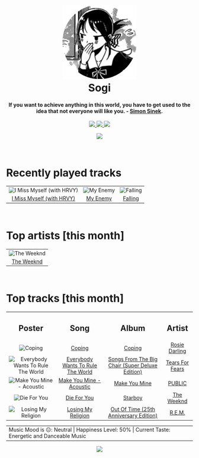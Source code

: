<h1 align='center'>
  <br>
  <a href='https://www.youtube.com/watch?v=dQw4w9WgXcQ'><img src='avatar.png' alt='Sogi' width='200'></a>
  <br>
  Sogi
  <br>
</h1>

<h4 align='center'>If you want to achieve anything in this world, you have to get used to the idea that not everyone will like you. - <a href='https://duckduckgo.com/?q=Simon+Sinek' target='_blank'>Simon Sinek</a>.</h4>

<p align='center' socials>
  <a href='https://discord.com/invite/96EA7ENfV9'>
    <img src='https://img.shields.io/badge/Discord-server-blue'>
  </a>
  <a href='https://sxoxgxi.github.io/'>
    <img src='https://img.shields.io/website?down_color=red&down_message=offline&label=Website&up_color=light%20green&up_message=online&url=https://sxoxgxi.github.io/'>
  </a>
  <img src='https://img.shields.io/badge/Layout-Unsynced-red' class='layout'>
</p socials>
<p status, align='center'>
  <a href='https://open.spotify.com/user/317777c47jvjnq6zzzwbijw6gbmi?si=d1aee88debdf46d8'>
    <img src="https://img.shields.io/badge/Sogi-Offline-&?style=social&logo=spotify">
  </a>
</p status>
<!------ RECENTLY PLAYED ------>

<p recentlyplayed, float='left'>
  <br>
  <h1>Recently played tracks</h1>
  <p></p>
  <table style='width:100%'>
<tr align='center'>
<td>
<img class='artists' src='https://i.scdn.co/image/ab67616d0000b273c59ca0ffeef8d8a1790a936a' alt='I Miss Myself (with HRVY)' style='width:50%'>
</td>
<td>
<img class='artists' src='https://i.scdn.co/image/ab67616d0000b273be4ab46eca6cb3c83df15057' alt='My Enemy' style='width:50%'>
</td>
<td>
<img class='artists' src='https://i.scdn.co/image/ab67616d0000b27377fdcfda6535601aff081b6a' alt='Falling' style='width:50%'>
</td>
</tr>
<tr align='center'>
<td>
<a href='https://open.spotify.com/track/5YkmS18BehACOhIIeUqe6l'>I Miss Myself (with HRVY)</a>
</td>
<td>
<a href='https://open.spotify.com/track/1KWLVqVGVrPSVFdprFX82P'>My Enemy</a>
</td>
<td>
<a href='https://open.spotify.com/track/1ZMiCix7XSAbfAJlEZWMCp'>Falling</a>
</td>
</tr>
</table>

</p recentlyplayed>
<!------ .RECENTLY PLAYED ------>
<!------ TOP ARTISTS ------>

<p topartists, float='left'>
  <br>
  <h1>Top artists [this month]</h1>
  <p></p>
  <table style='width:100%'>
<tr align='center'>
<td>
<img class='artists' src='https://i.scdn.co/image/ab6761610000e5eb214f3cf1cbe7139c1e26ffbb' alt='The Weeknd' style='width:50%'>
</td>
</tr>
<tr align='center'>
<td>
<a href='https://open.spotify.com/artist/1Xyo4u8uXC1ZmMpatF05PJ' target='_blank'>The Weeknd</a>
</td>
</tr>
</table>

</p topartists>
<!------ .TOP ARTISTS ------>

<!------ TOP SONGS ------>

<p topsongs, float='left' >
  <br>
  <h1>Top tracks [this month]</h1>
  <p></p>
  <table style='width:100%'>
    <tr align='center'>
      <td>
      <h2>Poster</h2>
      </td>
      <td>
      <h2>Song</h2>
      </td>
      <td>
      <h2>Album</h2>
      </td>
      <td>
      <h2>Artist</h2>
      </td>
    </tr><tr align='center'>
      <td><img class='artists' src='https://i.scdn.co/image/ab67616d0000b2735a2c092335c5efe35231d37e' alt='Coping' style='width:10%'>
      </td>
      <td>
      <a href='https://open.spotify.com/track/4RX020eHQpZbZFP5jpbwOP'>Coping</a>
      </td>
      <td>
      <a href='https://open.spotify.com/album/52dIh2e2qt0uiDQySjlrHN'>Coping</a>
      </td>
      <td>
      <a href='https://open.spotify.com/artist/6kDXH8d9LugUAsHIozzDAI'>Rosie Darling</a>
      </td>
    </tr><tr align='center'>
      <td><img class='artists' src='https://i.scdn.co/image/ab67616d0000b27322463d6939fec9e17b2a6235' alt='Everybody Wants To Rule The World' style='width:10%'>
      </td>
      <td>
      <a href='https://open.spotify.com/track/4RvWPyQ5RL0ao9LPZeSouE'>Everybody Wants To Rule The World</a>
      </td>
      <td>
      <a href='https://open.spotify.com/album/3myPwaMYjdwhtq0nFgeG6W'>Songs From The Big Chair (Super Deluxe Edition)</a>
      </td>
      <td>
      <a href='https://open.spotify.com/artist/4bthk9UfsYUYdcFyqxmSUU'>Tears For Fears</a>
      </td>
    </tr><tr align='center'>
      <td><img class='artists' src='https://i.scdn.co/image/ab67616d0000b2730d0621554b1c6c9dbf3556be' alt='Make You Mine - Acoustic' style='width:10%'>
      </td>
      <td>
      <a href='https://open.spotify.com/track/65Ki57yTO2fXdtKPOaS15n'>Make You Mine - Acoustic</a>
      </td>
      <td>
      <a href='https://open.spotify.com/album/2CxrZinzjDXZidyx5EP214'>Make You Mine</a>
      </td>
      <td>
      <a href='https://open.spotify.com/artist/4vxaQs6vK54nK89J1VtLex'>PUBLIC</a>
      </td>
    </tr><tr align='center'>
      <td><img class='artists' src='https://i.scdn.co/image/ab67616d0000b2734718e2b124f79258be7bc452' alt='Die For You' style='width:10%'>
      </td>
      <td>
      <a href='https://open.spotify.com/track/2Ch7LmS7r2Gy2kc64wv3Bz'>Die For You</a>
      </td>
      <td>
      <a href='https://open.spotify.com/album/2ODvWsOgouMbaA5xf0RkJe'>Starboy</a>
      </td>
      <td>
      <a href='https://open.spotify.com/artist/1Xyo4u8uXC1ZmMpatF05PJ'>The Weeknd</a>
      </td>
    </tr><tr align='center'>
      <td><img class='artists' src='https://i.scdn.co/image/ab67616d0000b273e2dd4e821bcc3f70dc0c8ffd' alt='Losing My Religion' style='width:10%'>
      </td>
      <td>
      <a href='https://open.spotify.com/track/31AOj9sFz2gM0O3hMARRBx'>Losing My Religion</a>
      </td>
      <td>
      <a href='https://open.spotify.com/album/6yEuIwTQpciH1qtj7mP5GK'>Out Of Time (25th Anniversary Edition)</a>
      </td>
      <td>
      <a href='https://open.spotify.com/artist/4KWTAlx2RvbpseOGMEmROg'>R.E.M.</a>
      </td>
    </tr></table>
</p topsongs>
<table classification align='center'>
  <td>Music Mood is 😐: Neutral | Happiness Level: 50% | Current Taste: Energetic and Danceable Music</td>
</table classification>
<!------ .TOP SONGS ------>
<p align='center'>
  <img src='https://profile-counter.glitch.me/sxoxgxi/count.svg'>
</p>
